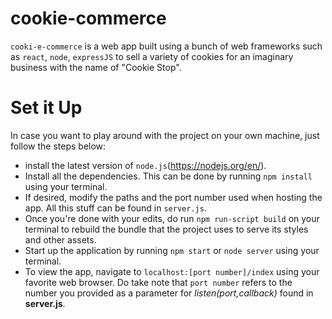 # cookie-commerce
`cooki-e-commerce` is a web app built using a bunch of web frameworks such as `react`, `node`, `expressJS` to sell a variety of cookies for an imaginary business with the name of "Cookie Stop".

# Set it Up
In case you want to play around with the project on your own machine, just follow the steps below:
* install the latest version of `node.js`(https://nodejs.org/en/).
* Install all the dependencies. This can be done by running `npm install` using your terminal.
* If desired, modify the paths and the port number used when hosting the app. All this stuff can be found in `server.js`.
* Once you're done with your edits, do run `npm run-script build` on your terminal to rebuild the bundle that the project uses to serve its styles and other assets.
* Start up the application by running `npm start` or `node server` using your terminal.
* To view the app, navigate to `localhost:[port number]/index` using your favorite web browser. Do take note that `port number` refers to the number you provided as a parameter for _listen(port,callback)_ found in __server.js__.
